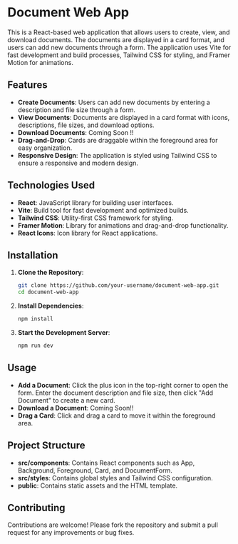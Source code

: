 # Document Web App

This is a React-based web application that allows users to create, view, and download documents. The documents are displayed in a card format, and users can add new documents through a form. The application uses Vite for fast development and build processes, Tailwind CSS for styling, and Framer Motion for animations.



## Features

- **Create Documents**: Users can add new documents by entering a description and file size through a form.
- **View Documents**: Documents are displayed in a card format with icons, descriptions, file sizes, and download options.
- **Download Documents**: Coming Soon !!
- **Drag-and-Drop**: Cards are draggable within the foreground area for easy organization.
- **Responsive Design**: The application is styled using Tailwind CSS to ensure a responsive and modern design.

## Technologies Used

- **React**: JavaScript library for building user interfaces.
- **Vite**: Build tool for fast development and optimized builds.
- **Tailwind CSS**: Utility-first CSS framework for styling.
- **Framer Motion**: Library for animations and drag-and-drop functionality.
- **React Icons**: Icon library for React applications.

## Installation

1. **Clone the Repository**:
    ```bash
    git clone https://github.com/your-username/document-web-app.git
    cd document-web-app
    ```
2. **Install Dependencies**:
    ```bash
    npm install
    ```

3. **Start the Development Server**:
    ```bash
    npm run dev  
    ```

## Usage

- **Add a Document**: Click the plus icon in the top-right corner to open the form. Enter the document description and file size, then click "Add Document" to create a new card.
- **Download a Document**: Coming Soon!!
- **Drag a Card**: Click and drag a card to move it within the foreground area.

## Project Structure

- **src/components**: Contains React components such as App, Background, Foreground, Card, and DocumentForm.
- **src/styles**: Contains global styles and Tailwind CSS configuration.
- **public**: Contains static assets and the HTML template.

## Contributing

Contributions are welcome! Please fork the repository and submit a pull request for any improvements or bug fixes.